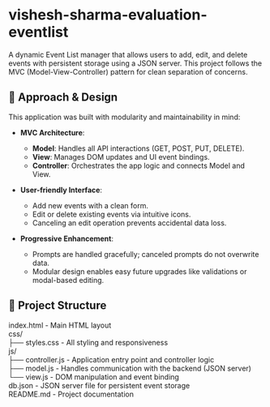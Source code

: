 # vishesh-sharma-evaluation-eventlist

A dynamic Event List manager that allows users to add, edit, and delete events with persistent storage using a JSON server. This project follows the MVC (Model-View-Controller) pattern for clean separation of concerns.

## 🧠 Approach & Design

This application was built with modularity and maintainability in mind:

- **MVC Architecture**:
  - **Model**: Handles all API interactions (GET, POST, PUT, DELETE).
  - **View**: Manages DOM updates and UI event bindings.
  - **Controller**: Orchestrates the app logic and connects Model and View.

- **User-friendly Interface**:
  - Add new events with a clean form.
  - Edit or delete existing events via intuitive icons.
  - Canceling an edit operation prevents accidental data loss.

- **Progressive Enhancement**:
  - Prompts are handled gracefully; canceled prompts do not overwrite data.
  - Modular design enables easy future upgrades like validations or modal-based editing.

## 📁 Project Structure
index.html - Main HTML layout  
css/  
├── styles.css - All styling and responsiveness  
js/  
├── controller.js - Application entry point and controller logic  
├── model.js - Handles communication with the backend (JSON server)  
└── view.js - DOM manipulation and event binding  
db.json - JSON server file for persistent event storage  
README.md - Project documentation  